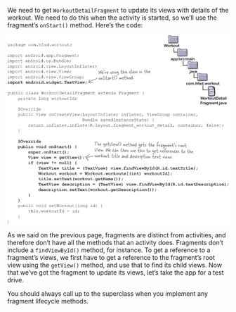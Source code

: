 We need to get `WorkoutDetailFragment` to update its views with details of the workout. We need to do this when the activity is started, so we’ll use the fragment’s `onStart()` method. Here’s the code:

![](.guides/img/17.png)

As we said on the previous page, fragments are distinct from activities, and therefore don’t have all the methods that an activity does. Fragments don’t include a `findViewById()` method, for instance. To get a reference to a fragment’s views, we first have to get a reference to the fragment’s root view using the `getView()` method, and use that to find its child views. Now that we’ve got the fragment to update its views, let’s take the app for a test drive. 

You should always call up to the superclass when you implement any fragment lifecycle methods.
